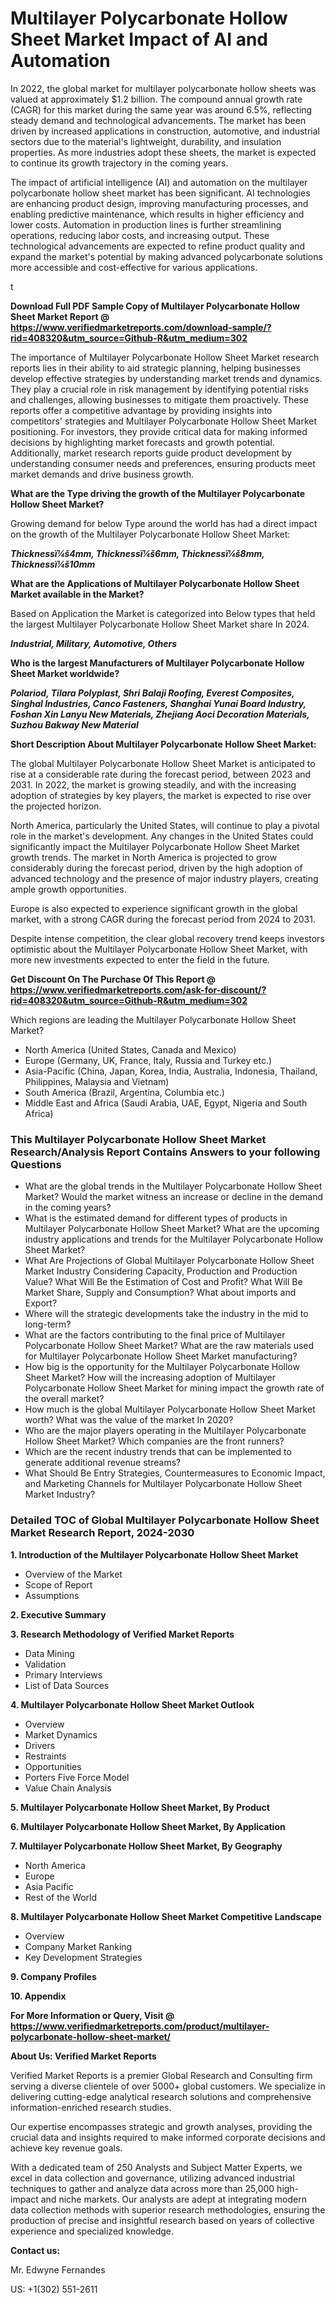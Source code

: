 <meta name="title" content="Global Multilayer Polycarbonate Hollow Sheet Market Impact of AI and Automation"><meta name="description" content="In 2022, the global market for multilayer polycarbonate hollow sheets was valued at approximately $1.2 billion. The compound annual growth rate (CAGR) for this market "><meta name="title" content="Multilayer Polycarbonate Hollow Sheet Market Size, Share, Scope, Trends, Growth, Opportunities, Analysis, Forecast"><h1>Multilayer Polycarbonate Hollow Sheet Market Impact of AI and Automation</h1><p>In 2022, the global market for multilayer polycarbonate hollow sheets was valued at approximately $1.2 billion. The compound annual growth rate (CAGR) for this market during the same year was around 6.5%, reflecting steady demand and technological advancements. The market has been driven by increased applications in construction, automotive, and industrial sectors due to the material's lightweight, durability, and insulation properties. As more industries adopt these sheets, the market is expected to continue its growth trajectory in the coming years.</p><p>The impact of artificial intelligence (AI) and automation on the multilayer polycarbonate hollow sheet market has been significant. AI technologies are enhancing product design, improving manufacturing processes, and enabling predictive maintenance, which results in higher efficiency and lower costs. Automation in production lines is further streamlining operations, reducing labor costs, and increasing output. These technological advancements are expected to refine product quality and expand the market's potential by making advanced polycarbonate solutions more accessible and cost-effective for various applications.</p>t</p><p id="" class=""><strong>Download Full PDF Sample Copy of Multilayer Polycarbonate Hollow Sheet Market Report @ <a href="https://www.verifiedmarketreports.com/download-sample/?rid=408320&utm_source=Github-R&utm_medium=302" target="_blank">https://www.verifiedmarketreports.com/download-sample/?rid=408320&utm_source=Github-R&utm_medium=302</a></strong></p><p>The importance of&nbsp;Multilayer Polycarbonate Hollow Sheet Market research reports lies in their ability to aid strategic planning, helping businesses develop effective strategies by understanding market trends and dynamics. They play a crucial role in risk management by identifying potential risks and challenges, allowing businesses to mitigate them proactively. These reports offer a competitive advantage by providing insights into competitors' strategies and Multilayer Polycarbonate Hollow Sheet Market positioning. For investors, they provide critical data for making informed decisions by highlighting market forecasts and growth potential. Additionally, market research reports guide product development by understanding consumer needs and preferences, ensuring products meet market demands and drive business growth.</p><p><strong>What are the&nbsp;Type driving the growth of the Multilayer Polycarbonate Hollow Sheet Market?</strong></p><p id="" class="">Growing demand for below Type around the world has had a direct impact on the growth of the Multilayer Polycarbonate Hollow Sheet Market:</p><em><strong>Thicknessï¼š4mm, Thicknessï¼š6mm, Thicknessï¼š8mm, Thicknessï¼š10mm</strong></em></p><strong>What are the&nbsp;Applications&nbsp;of Multilayer Polycarbonate Hollow Sheet Market available in the Market?</strong></p><p id="" class="">Based on Application the Market is categorized into Below types that held the largest Multilayer Polycarbonate Hollow Sheet Market share In 2024.</p><em><strong>Industrial, Military, Automotive, Others</strong></em></p><strong>Who is the largest Manufacturers of Multilayer Polycarbonate Hollow Sheet Market worldwide?</strong></p><p><em><strong>Polariod, Tilara Polyplast, Shri Balaji Roofing, Everest Composites, Singhal Industries, Canco Fasteners, Shanghai Yunai Board Industry, Foshan Xin Lanyu New Materials, Zhejiang Aoci Decoration Materials, Suzhou Bakway New Material</strong></em></p><p id="" class=""><strong>Short Description About Multilayer Polycarbonate Hollow Sheet Market:</strong></p><p>The global Multilayer Polycarbonate Hollow Sheet Market is anticipated to rise at a considerable rate during the forecast period, between 2023 and 2031. In 2022, the market is growing steadily, and with the increasing adoption of strategies by key players, the market is expected to rise over the projected horizon.</p><p>North America, particularly the United States, will continue to play a pivotal role in the market's development. Any changes in the United States could significantly impact the Multilayer Polycarbonate Hollow Sheet Market growth trends. The market in North America is projected to grow considerably during the forecast period, driven by the high adoption of advanced technology and the presence of major industry players, creating ample growth opportunities.</p><p>Europe is also expected to experience significant growth in the global market, with a strong CAGR during the forecast period from 2024 to 2031.</p><p>Despite intense competition, the clear global recovery trend keeps investors optimistic about the Multilayer Polycarbonate Hollow Sheet Market, with more new investments expected to enter the field in the future.</p><p id="" class=""><strong>Get Discount On The Purchase Of This Report @ <a href="https://www.verifiedmarketreports.com/ask-for-discount/?rid=408320&utm_source=Github-R&utm_medium=302" target="_blank">https://www.verifiedmarketreports.com/ask-for-discount/?rid=408320&utm_source=Github-R&utm_medium=302</a></strong></p>Which regions are leading the Multilayer Polycarbonate Hollow Sheet Market?</p><ul><li>North America (United States, Canada and Mexico)</li><li>Europe (Germany, UK, France, Italy, Russia and Turkey etc.)</li><li>Asia-Pacific (China, Japan, Korea, India, Australia, Indonesia, Thailand, Philippines, Malaysia and Vietnam)</li><li>South America (Brazil, Argentina, Columbia etc.)</li><li>Middle East and Africa (Saudi Arabia, UAE, Egypt, Nigeria and South Africa)</li></ul><h3 id="" class="">This Multilayer Polycarbonate Hollow Sheet Market Research/Analysis Report Contains Answers to your following Questions</h3><ul><li>What are the global trends in the Multilayer Polycarbonate Hollow Sheet Market? Would the market witness an increase or decline in the demand in the coming years?</li><li>What is the estimated demand for different types of products in Multilayer Polycarbonate Hollow Sheet Market? What are the upcoming industry applications and trends for the Multilayer Polycarbonate Hollow Sheet Market?</li><li>What Are Projections of Global Multilayer Polycarbonate Hollow Sheet Market Industry Considering Capacity, Production and Production Value? What Will Be the Estimation of Cost and Profit? What Will Be Market Share, Supply and Consumption? What about imports and Export?</li><li>Where will the strategic developments take the industry in the mid to long-term?</li><li>What are the factors contributing to the final price of Multilayer Polycarbonate Hollow Sheet Market? What are the raw materials used for Multilayer Polycarbonate Hollow Sheet Market manufacturing?</li><li>How big is the opportunity for the Multilayer Polycarbonate Hollow Sheet Market? How will the increasing adoption of Multilayer Polycarbonate Hollow Sheet Market for mining impact the growth rate of the overall market?</li><li>How much is the global Multilayer Polycarbonate Hollow Sheet Market worth? What was the value of the market In 2020?</li><li>Who are the major players operating in the Multilayer Polycarbonate Hollow Sheet Market? Which companies are the front runners?</li><li>Which are the recent industry trends that can be implemented to generate additional revenue streams?</li><li>What Should Be Entry Strategies, Countermeasures to Economic Impact, and Marketing Channels for Multilayer Polycarbonate Hollow Sheet Market Industry?</li></ul><h3 id="" class="">Detailed TOC of Global Multilayer Polycarbonate Hollow Sheet Market Research Report, 2024-2030</h3><p id="" class=""><strong>1. Introduction of the Multilayer Polycarbonate Hollow Sheet Market</strong></p><ul><li>Overview of the Market</li><li>Scope of Report</li><li>Assumptions</li></ul><p id="" class=""><strong>2. Executive Summary</strong></p><p id="" class=""><strong>3. Research Methodology of Verified Market Reports</strong></p><ul><li>Data Mining</li><li>Validation</li><li>Primary Interviews</li><li>List of Data Sources</li></ul><p id="" class=""><strong>4. Multilayer Polycarbonate Hollow Sheet Market Outlook</strong></p><ul><li>Overview</li><li>Market Dynamics</li><li>Drivers</li><li>Restraints</li><li>Opportunities</li><li>Porters Five Force Model</li><li>Value Chain Analysis</li></ul><p id="" class=""><strong>5. Multilayer Polycarbonate Hollow Sheet Market, By Product</strong></p><p id="" class=""><strong>6. Multilayer Polycarbonate Hollow Sheet Market, By Application</strong></p><p id="" class=""><strong>7. Multilayer Polycarbonate Hollow Sheet Market, By Geography</strong></p><ul><li>North America</li><li>Europe</li><li>Asia Pacific</li><li>Rest of the World</li></ul><p id="" class=""><strong>8. Multilayer Polycarbonate Hollow Sheet Market Competitive Landscape</strong></p><ul><li>Overview</li><li>Company Market Ranking</li><li>Key Development Strategies</li></ul><p id="" class=""><strong>9. Company Profiles</strong></p><p id="" class=""><strong>10. Appendix</strong></p><p id="" class=""><strong>For More Information or Query, Visit @ <a href="https://www.verifiedmarketreports.com/product/multilayer-polycarbonate-hollow-sheet-market/" target="_blank">https://www.verifiedmarketreports.com/product/multilayer-polycarbonate-hollow-sheet-market/</a></strong></p><p id="" class=""><strong>About Us: Verified Market Reports</strong></p><p id="" class="">Verified Market Reports is a premier Global Research and Consulting firm serving a diverse clientele of over 5000+ global customers. We specialize in delivering cutting-edge analytical research solutions and comprehensive information-enriched research studies.</p><p id="" class="">Our expertise encompasses strategic and growth analyses, providing the crucial data and insights required to make informed corporate decisions and achieve key revenue goals.</p><p id="" class="">With a dedicated team of 250 Analysts and Subject Matter Experts, we excel in data collection and governance, utilizing advanced industrial techniques to gather and analyze data across more than 25,000 high-impact and niche markets. Our analysts are adept at integrating modern data collection methods with superior research methodologies, ensuring the production of precise and insightful research based on years of collective experience and specialized knowledge.</p><p id="" class=""><strong>Contact us:</strong></p><p id="" class="">Mr. Edwyne Fernandes</p><p id="" class="">US: +1(302) 551-2611</p>